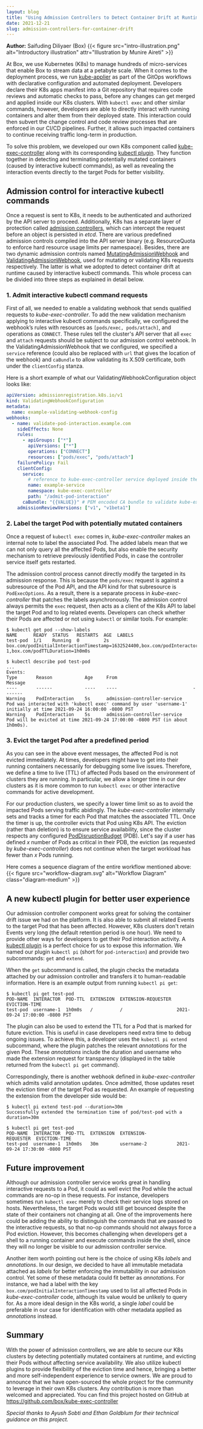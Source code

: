 ```yaml
---
layout: blog
title: "Using Admission Controllers to Detect Container Drift at Runtime"
date: 2021-12-21
slug: admission-controllers-for-container-drift
---
```


**Author:** Saifuding Diliyaer (Box)
{{< figure src="intro-illustration.png" alt="Introductory illustration" attr="Illustration by Munire Aireti" >}}

At Box, we use Kubernetes (K8s) to manage hundreds of micro-services that enable Box to stream data at a petabyte scale. When it comes to the deployment process, we run [kube-applier](https://github.com/box/kube-applier) as part of the GitOps workflows with declarative configuration and automated deployment. Developers declare their K8s apps manifest into a Git repository that requires code reviews and automatic checks to pass, before any changes can get merged and applied inside our K8s clusters. With `kubectl exec` and other similar commands, however, developers are able to directly interact with running containers and alter them from their deployed state. This interaction could then subvert the change control and code review processes that are enforced in our CI/CD pipelines. Further, it allows such impacted containers to continue receiving traffic long-term in production.

To solve this problem, we developed our own K8s component called [kube-exec-controller](https://github.com/box/kube-exec-controller) along with its corresponding [kubectl plugin](https://github.com/box/kube-exec-controller#kubectl-pi). They function together in detecting and terminating potentially mutated containers (caused by interactive kubectl commands), as well as revealing the interaction events directly to the target Pods for better visibility.

## Admission control for interactive kubectl commands
Once a request is sent to K8s, it needs to be authenticated and authorized by the API server to proceed. Additionally, K8s has a separate layer of protection called [admission controllers](/docs/reference/access-authn-authz/admission-controllers/), which can intercept the request before an object is persisted in *etcd*. There are various predefined admission controls compiled into the API server binary (e.g. ResourceQuota to enforce hard resource usage limits per namespace). Besides, there are two dynamic admission controls named [MutatingAdmissionWebhook](/docs/reference/access-authn-authz/admission-controllers/#mutatingadmissionwebhook) and [ValidatingAdmissionWebhook](/docs/reference/access-authn-authz/admission-controllers/#validatingadmissionwebhook), used for mutating or validating K8s requests respectively. The latter is what we adopted to detect container drift at runtime caused by interactive kubectl commands. This whole process can be divided into three steps as explained in detail below.

### 1. Admit interactive kubectl command requests
First of all, we needed to enable a validating webhook that sends qualified requests to *kube-exec-controller*. To add the new validation mechanism applying to interactive kubectl commands specifically, we configured the webhook’s rules with resources as `[pods/exec, pods/attach]`, and operations as `CONNECT`. These rules tell the cluster's API server that all `exec` and `attach` requests should be subject to our admission control webhook. In the ValidatingAdmissionWebhook that we configured, we specified a `service` reference (could also be replaced with `url` that gives the location of the webhook) and `caBundle` to allow validating its X.509 certificate, both under the `clientConfig` stanza.

Here is a short example of what our ValidatingWebhookConfiguration object looks like:
```yaml
apiVersion: admissionregistration.k8s.io/v1
kind: ValidatingWebhookConfiguration
metadata:
  name: example-validating-webhook-config
webhooks:
  - name: validate-pod-interaction.example.com
    sideEffects: None
    rules:
      - apiGroups: ["*"]
        apiVersions: ["*"]
        operations: ["CONNECT"]
        resources: ["pods/exec", "pods/attach"]
    failurePolicy: Fail
    clientConfig:
      service:
        # reference to kube-exec-controller service deployed inside the K8s cluster
        name: example-service
        namespace: kube-exec-controller
        path: "/admit-pod-interaction"
      caBundle: "{{VALUE}}" # PEM encoded CA bundle to validate kube-exec-controller's certificate
    admissionReviewVersions: ["v1", "v1beta1"]
```

### 2. Label the target Pod with potentially mutated containers
Once a request of `kubectl exec` comes in, *kube-exec-controller* makes an internal note to label the associated Pod. The added labels mean that we can not only query all the affected Pods, but also enable the security mechanism to retrieve previously identified Pods, in case the controller service itself gets restarted.

The admission control process cannot directly modify the targeted in its admission response. This is because the `pods/exec` request is against a subresource of the Pod API, and the API kind for that subresource is `PodExecOptions`. As a result, there is a separate process in *kube-exec-controller* that patches the labels asynchronously. The admission control always permits the `exec` request, then acts as a client of the K8s API to label the target Pod and to log related events. Developers can check whether their Pods are affected or not using `kubectl` or similar tools. For example:

```
$ kubectl get pod --show-labels
NAME      READY  STATUS   RESTARTS  AGE  LABELS
test-pod  1/1    Running  0         2s   box.com/podInitialInteractionTimestamp=1632524400,box.com/podInteractorUsername=username-1,box.com/podTTLDuration=1h0m0s

$ kubectl describe pod test-pod
...
Events:
Type       Reason            Age     From                            Message
----       ------            ----    ----                            -------
Warning    PodInteraction    5s      admission-controller-service    Pod was interacted with 'kubectl exec' command by user 'username-1' initially at time 2021-09-24 16:00:00 -0800 PST
Warning    PodInteraction    5s      admission-controller-service    Pod will be evicted at time 2021-09-24 17:00:00 -0800 PST (in about 1h0m0s).
```

### 3. Evict the target Pod after a predefined period
As you can see in the above event messages, the affected Pod is not evicted immediately. At times, developers might have to get into their running containers necessarily for debugging some live issues. Therefore, we define a time to live (TTL) of affected Pods based on the environment of clusters they are running. In particular, we allow a longer time in our dev clusters as it is more common to run `kubectl exec` or other interactive commands for active development.

For our production clusters, we specify a lower time limit so as to avoid the impacted Pods serving traffic abidingly. The *kube-exec-controller* internally sets and tracks a timer for each Pod that matches the associated TTL. Once the timer is up, the controller evicts that Pod using K8s API. The eviction (rather than deletion) is to ensure service availability, since the cluster respects any configured [PodDisruptionBudget](/docs/concepts/workloads/pods/disruptions/) (PDB). Let's say if a user has defined *x* number of Pods as critical in their PDB, the eviction (as requested by *kube-exec-controller*) does not continue when the target workload has fewer than *x* Pods running.

Here comes a sequence diagram of the entire workflow mentioned above: 
{{< figure src="workflow-diagram.svg" alt="Workflow Diagram" class="diagram-medium" >}}

## A new kubectl plugin for better user experience
Our admission controller component works great for solving the container drift issue we had on the platform. It is also able to submit all related Events to the target Pod that has been affected. However, K8s clusters don't retain Events very long (the default retention period is one hour). We need to provide other ways for developers to get their Pod interaction activity. A [kubectl plugin](/docs/tasks/extend-kubectl/kubectl-plugins/) is a perfect choice for us to expose this information. We named our plugin `kubectl pi` (short for `pod-interaction`) and provide two subcommands: `get` and `extend`.

When the `get` subcommand is called, the plugin checks the metadata attached by our admission controller and transfers it to human-readable information. Here is an example output from running `kubectl pi get`:

```
$ kubectl pi get test-pod
POD-NAME  INTERACTOR  POD-TTL  EXTENSION  EXTENSION-REQUESTER  EVICTION-TIME
test-pod  username-1  1h0m0s   /          /                    2021-09-24 17:00:00 -0800 PST
```

The plugin can also be used to extend the TTL for a Pod that is marked for future eviction. This is useful in case developers need extra time to debug ongoing issues. To achieve this, a developer uses the `kubectl pi extend` subcommand, where the plugin patches the relevant *annotations* for the given Pod. These *annotations* include the duration and username who made the extension request for transparency (displayed in the table returned from the `kubectl pi get` command).

Correspondingly, there is another webhook defined in *kube-exec-controller* which admits valid annotation updates. Once admitted, those updates reset the eviction timer of the target Pod as requested. An example of requesting the extension from the developer side would be:

```
$ kubectl pi extend test-pod --duration=30m
Successfully extended the termination time of pod/test-pod with a duration=30m
 
$ kubectl pi get test-pod
POD-NAME  INTERACTOR  POD-TTL  EXTENSION  EXTENSION-REQUESTER  EVICTION-TIME
test-pod  username-1  1h0m0s   30m        username-2           2021-09-24 17:30:00 -0800 PST
```

## Future improvement
Although our admission controller service works great in handling interactive requests to a Pod, it could as well evict the Pod while the actual commands are no-op in these requests. For instance, developers sometimes run `kubectl exec` merely to check their service logs stored on hosts. Nevertheless, the target Pods would still get bounced despite the state of their containers not changing at all. One of the improvements here could be adding the ability to distinguish the commands that are passed to the interactive requests, so that no-op commands should not always force a Pod eviction. However, this becomes challenging when developers get a shell to a running container and execute commands inside the shell, since they will no longer be visible to our admission controller service.

Another item worth pointing out here is the choice of using K8s *labels* and *annotations*. In our design, we decided to have all immutable metadata attached as *labels* for better enforcing the immutability in our admission control. Yet some of these metadata could fit better as *annotations*. For instance, we had a label with the key `box.com/podInitialInteractionTimestamp` used to list all affected Pods in *kube-exec-controller* code, although its value would be unlikely to query for. As a more ideal design in the K8s world, a single *label* could be preferable in our case for identification with other metadata applied as *annotations* instead.

## Summary
With the power of admission controllers, we are able to secure our K8s clusters by detecting potentially mutated containers at runtime, and evicting their Pods without affecting service availability. We also utilize kubectl plugins to provide flexibility of the eviction time and hence, bringing a better and more self-independent experience to service owners. We are proud to announce that we have open-sourced the whole project for the community to leverage in their own K8s clusters. Any contribution is more than welcomed and appreciated. You can find this project hosted on GitHub at https://github.com/box/kube-exec-controller

*Special thanks to Ayush Sobti and Ethan Goldblum for their technical guidance on this project.*
